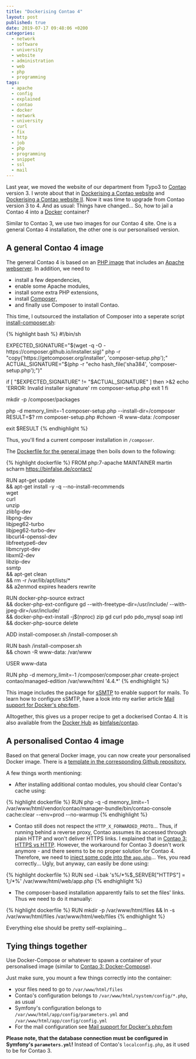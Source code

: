 ```yaml
---
title: "Dockerising Contao 4"
layout: post
published: true
date: 2019-07-17 09:48:06 +0200
categories:
  - network
  - software
  - university
  - website
  - administration
  - web
  - php
  - programming
tags:
  - apache
  - config
  - explained
  - contao
  - docker
  - network
  - university
  - curl
  - fix
  - http
  - job
  - php
  - programming
  - snippet
  - ssl
  - mail
---
```


Last year, we moved the website of our department from Typo3 to [Contao](https://contao.org/en/) version 3.
I wrote about that in [Dockerising a Contao website](/2018/01/24/dockerising-a-contao-page/) and [Dockerising a Contao website II](/2018/02/20/dockerising-a-contao-website-ii/).
Now it was time to upgrade from Contao version 3 to 4.
And as usual: Things have changed...
So, how to jail a Contao 4 into a [Docker](https://www.docker.com/) container?

Similar to Contao 3, we use two images for our Contao 4 site.
One is a general Contao 4 installation, the other one is our personalised version.


## A general Contao 4 image

The general Contao 4 is based on an [PHP image](https://hub.docker.com/_/php) that includes an [Apache webserver](https://httpd.apache.org/).
In addition, we need to

* install a few dependencies,
* enable some Apache modules,
* install some extra PHP extensions,
* install [Composer,](https://getcomposer.org/)
* and finally use Composer to install Contao.

This time, I outsourced the installation of Composer into a seperate script [install-composer.sh](https://github.com/binfalse/docker-contao/blob/1f562a56e594f74e72514beeaabe38d06c0ff037/install-composer.sh):


{% highlight bash %}
#!/bin/sh

EXPECTED_SIGNATURE="$(wget -q -O - https://composer.github.io/installer.sig)"
php -r "copy('https://getcomposer.org/installer', 'composer-setup.php');"
ACTUAL_SIGNATURE="$(php -r "echo hash_file('sha384', 'composer-setup.php');")"

if [ "$EXPECTED_SIGNATURE" != "$ACTUAL_SIGNATURE" ]
then
    >&2 echo 'ERROR: Invalid installer signature'
    rm composer-setup.php
    exit 1
fi

mkdir -p /composer/packages

php -d memory_limit=-1 composer-setup.php --install-dir=/composer
RESULT=$?
rm composer-setup.php
#chown -R www-data: /composer

exit $RESULT
{% endhighlight %}




Thus, you'll find a current composer installation in `/composer`.

The [Dockerfile for the general image](https://github.com/binfalse/docker-contao/blob/1f562a56e594f74e72514beeaabe38d06c0ff037/Dockerfile) then boils down to the following:






{% highlight dockerfile %}
FROM php:7-apache
MAINTAINER martin scharm <https://binfalse.de/contact/>

RUN apt-get update \
 && apt-get install -y -q --no-install-recommends \
    wget \
    curl \
    unzip \
    zlib1g-dev \
    libpng-dev \
    libjpeg62-turbo \
    libjpeg62-turbo-dev \
    libcurl4-openssl-dev \
    libfreetype6-dev \
    libmcrypt-dev \
    libxml2-dev \
    libzip-dev \
    ssmtp \
 && apt-get clean \
 && rm -r /var/lib/apt/lists/* \
 && a2enmod expires headers rewrite

RUN docker-php-source extract \
 && docker-php-ext-configure gd --with-freetype-dir=/usr/include/ --with-jpeg-dir=/usr/include/ \
 && docker-php-ext-install -j$(nproc) zip gd curl pdo pdo_mysql soap intl \
 && docker-php-source delete

ADD install-composer.sh /install-composer.sh

RUN bash /install-composer.sh \
 && chown -R www-data: /var/www

USER www-data

RUN php -d memory_limit=-1 /composer/composer.phar create-project contao/managed-edition /var/www/html '4.4.*'
{% endhighlight %}


This image includes the package for [sSMTP](https://packages.qa.debian.org/s/ssmtp.html) to enable support for mails.
To learn how to configure sSMTP, have a look into my earlier article [Mail support for Docker's php:fpm](/2016/11/25/mail-support-for-docker-s-php-fpm/).


Alltogether, this gives us a proper recipe to get a dockerised Contao 4.
It is also available from the [Docker Hub](https://hub.docker.com/) as [binfalse/contao](https://hub.docker.com/r/binfalse/contao/).




## A personalised Contao 4 image

Based on that general Docker image, you can now create your personalised Docker image.
There is a [template in the corresponding Github repository.](https://github.com/binfalse/docker-contao/blob/1f562a56e594f74e72514beeaabe38d06c0ff037/Dockerfile-personalised)

A few things worth mentioning:

* After installing additional contao modules, you should clear Contao's cache using:

{% highlight dockerfile %}
RUN php -q -d memory_limit=-1 /var/www/html/vendor/contao/manager-bundle/bin/contao-console cache:clear --env=prod --no-warmup
{% endhighlight %}

* Contao still does not respect the `HTTP_X_FORWARDED_PROTO`... Thus, if running behind a reverse proxy, Contao assumes its accessed through plain HTTP and won't deliver HTTPS links. I explained that in [Contao 3: HTTPS vs HTTP](2018/02/20/dockerising-a-contao-website-ii/#https-vs-http). However, the workaround for Contao 3 doesn't work anymore - and there seems to be no proper solution for Contao 4. Therefore, we need to [inject some code into the `app.php`](2018/02/20/dockerising-a-contao-website-ii/)... Yes, you read correctly... Ugly, but anyway, can easily be done using:

{% highlight dockerfile %}
RUN sed -i.bak 's%/\*%$_SERVER["HTTPS"] = 1;/*%' /var/www/html/web/app.php
{% endhighlight %}

* The composer-based installation apparently fails to set the files' links. Thus we need to do it manually:

{% highlight dockerfile %}
RUN mkdir -p /var/www/html/files && ln -s /var/www/html/files /var/www/html/web/files
{% endhighlight %}

Everything else should be pretty self-explaining...



## Tying things together

Use Docker-Compose or whatever to spawn a container of your personalised image (similar to [Contao 3: Docker-Compose](/2018/01/24/dockerising-a-contao-page/#tying-it-all-together-using-docker-compose)).

Just make sure, you mount a few things correctly into the container:

* your files need to go to `/var/www/html/files`
* Contao's configuration belongs to `/var/www/html/system/config/*.php`, as usual
* Symfony's configuration belongs to `/var/www/html/app/config/parameters.yml` and `/var/www/html/app/config/config.yml`
* For the mail configuration see [Mail support for Docker's php:fpm](/2016/11/25/mail-support-for-docker-s-php-fpm/)

**Please note, that the database connection must be configured in Symfony's `parameters.yml`!** Instead of Contao's `localconfig.php`, as it used to be for Contao 3.


